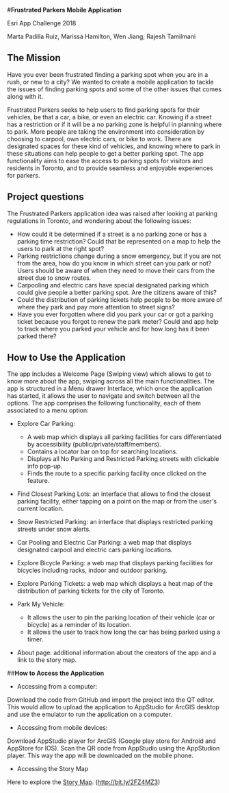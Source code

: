 #**Frustrated Parkers Mobile Application**

Esri App Challenge 2018

Marta Padilla Ruiz, Marissa Hamilton, Wen Jiang, Rajesh Tamilmani

## **The Mission**

Have you ever been frustrated finding a parking spot when you are in a rush, or new to a city? We wanted to create a mobile application to tackle the issues of finding parking spots and some of the other issues that comes along with it.

Frustrated Parkers seeks to help users to find parking spots for their vehicles, be that a car, a bike, or even an electric car. Knowing if a street has a restriction or if it will be a no parking zone is helpful in planning where to park. More people are taking the environment into consideration by choosing to carpool, own electric cars, or bike to work. There are designated spaces for these kind of vehicles, and knowing where to park in these situations can help people to get a better parking spot. The app functionality aims to ease the access to parking spots for visitors and residents in Toronto, and to provide seamless and enjoyable experiences for parkers.

## **Project questions**

The Frustrated Parkers application idea was raised after looking at parking regulations in Toronto, and wondering about the following issues:

- How could it be determined if a street is a no parking zone or has a parking time restriction? Could that be represented on a map to help the users to park at the right spot?
- Parking restrictions change during a snow emergency, but if you are not from the area, how do you know in which street can you park or not? Users should be aware of when they need to move their cars from the street due to snow routes.
- Carpooling and electric cars have special designated parking which could give people a better parking spot. Are the citizens aware of this?
- Could the distribution of parking tickets help people to be more aware of where they park and pay more attention to street signs?
- Have you ever forgotten where did you park your car or got a parking ticket because you forgot to renew the park meter? Could and app help to track where you parked your vehicle and for how long has it been parked there?

## **How to Use the Application**

The app includes a Welcome Page (Swiping view) which allows to get to know more about the app, swiping across all the main functionalities. The app is structured in a Menu drawer Interface, which once the application has started, it allows the user to navigate and switch between all the options. The app comprises the following functionality, each of them associated to a menu option:

* Explore Car Parking:
	* A web map which displays all parking facilities for cars differentiated by accessibility (public/private/staff/members).
	* Contains a locator bar on top for searching locations.
	* Displays all No Parking and Restricted Parking streets with clickable info pop-up.
	* Finds the route to a specific parking facility once clicked on the feature.

* Find Closest Parking Lots: an interface that allows to find the closest parking facility, either tapping on a point on the map or from the user&#39;s current location.
* Snow Restricted Parking: an interface that displays restricted parking streets under snow alerts.
* Car Pooling and Electric Car Parking: a web map that displays designated carpool and electric cars parking locations.
* Explore Bicycle Parking: a web map that displays parking facilities for bicycles including racks, indoor and outdoor parking.
* Explore Parking Tickets: a web map which displays a heat map of the distribution of parking tickets for the city of Toronto.
* Park My Vehicle:
	* It allows the user to pin the parking location of their vehicle (car or bicycle) as a reminder of its location.
	* It allows the user to track how long the car has being parked using a timer.

* About page: additional information about the creators of the app and a link to the story map.

##**How to Access the Application**

* Accessing from a computer:

Download the code from GitHub and import the project into the QT editor. This would allow to upload the application to AppStudio for ArcGIS desktop and use the emulator to run the application on a computer.

* Accessing from mobile devices:

Download AppStudio player for ArcGIS (Google play store for Android and AppStore for IOS). Scan the QR code from AppStudio using the AppStudion player. This way the app will be downloaded on the mobile phone.

* Accessing the Story Map

Here to explore the [Story Map](http://bit.ly/2FZ4MZ3). (http://bit.ly/2FZ4MZ3)

